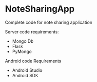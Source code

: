 # NoteSharingApp
Complete code for note sharing application

Server code requirements:
- Mongo Db
- Flask
- PyMongo

Android code Requirements
- Android Studio
- Android SDK


